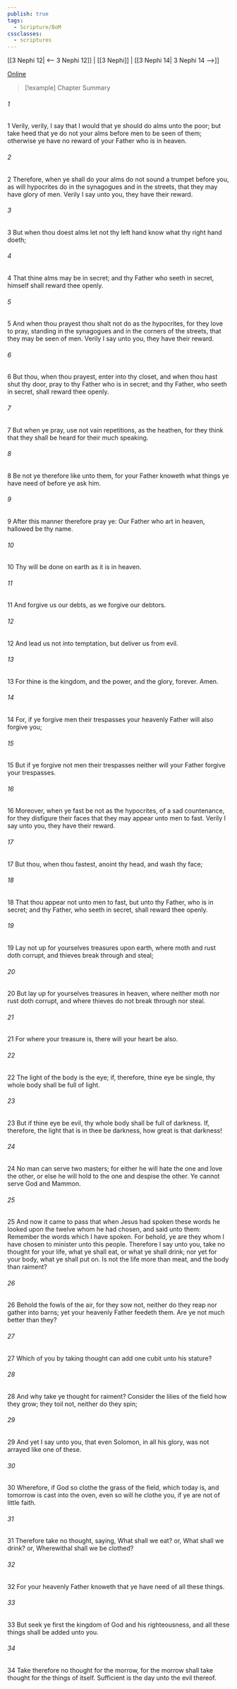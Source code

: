 ```yaml
---
publish: true
tags:
  - Scripture/BoM
cssclasses:
  - scriptures
---
```

[[3 Nephi 12| <-- 3 Nephi 12]] | [[3 Nephi]] | [[3 Nephi 14| 3 Nephi 14 -->]]

[Online](https://churchofjesuschrist.org/study/scriptures/bofm/3-ne/13?lang=eng)

>[!example] Chapter Summary
>
###### 1
1 Verily, verily, I say that I would that ye should do alms unto the poor; but take heed that ye do not your alms before men to be seen of them; otherwise ye have no reward of your Father who is in heaven.
###### 2
2 Therefore, when ye shall do your alms do not sound a trumpet before you, as will hypocrites do in the synagogues and in the streets, that they may have glory of men. Verily I say unto you, they have their reward.
###### 3
3 But when thou doest alms let not thy left hand know what thy right hand doeth;
###### 4
4 That thine alms may be in secret; and thy Father who seeth in secret, himself shall reward thee openly.
###### 5
5 And when thou prayest thou shalt not do as the hypocrites, for they love to pray, standing in the synagogues and in the corners of the streets, that they may be seen of men. Verily I say unto you, they have their reward.
###### 6
6 But thou, when thou prayest, enter into thy closet, and when thou hast shut thy door, pray to thy Father who is in secret; and thy Father, who seeth in secret, shall reward thee openly.
###### 7
7 But when ye pray, use not vain repetitions, as the heathen, for they think that they shall be heard for their much speaking.
###### 8
8 Be not ye therefore like unto them, for your Father knoweth what things ye have need of before ye ask him.
###### 9
9 After this manner therefore pray ye: Our Father who art in heaven, hallowed be thy name.
###### 10
10 Thy will be done on earth as it is in heaven.
###### 11
11 And forgive us our debts, as we forgive our debtors.
###### 12
12 And lead us not into temptation, but deliver us from evil.
###### 13
13 For thine is the kingdom, and the power, and the glory, forever. Amen.
###### 14
14 For, if ye forgive men their trespasses your heavenly Father will also forgive you;
###### 15
15 But if ye forgive not men their trespasses neither will your Father forgive your trespasses.
###### 16
16 Moreover, when ye fast be not as the hypocrites, of a sad countenance, for they disfigure their faces that they may appear unto men to fast. Verily I say unto you, they have their reward.
###### 17
17 But thou, when thou fastest, anoint thy head, and wash thy face;
###### 18
18 That thou appear not unto men to fast, but unto thy Father, who is in secret; and thy Father, who seeth in secret, shall reward thee openly.
###### 19
19 Lay not up for yourselves treasures upon earth, where moth and rust doth corrupt, and thieves break through and steal;
###### 20
20 But lay up for yourselves treasures in heaven, where neither moth nor rust doth corrupt, and where thieves do not break through nor steal.
###### 21
21 For where your treasure is, there will your heart be also.
###### 22
22 The light of the body is the eye; if, therefore, thine eye be single, thy whole body shall be full of light.
###### 23
23 But if thine eye be evil, thy whole body shall be full of darkness. If, therefore, the light that is in thee be darkness, how great is that darkness!
###### 24
24 No man can serve two masters; for either he will hate the one and love the other, or else he will hold to the one and despise the other. Ye cannot serve God and Mammon.
###### 25
25 And now it came to pass that when Jesus had spoken these words he looked upon the twelve whom he had chosen, and said unto them: Remember the words which I have spoken. For behold, ye are they whom I have chosen to minister unto this people. Therefore I say unto you, take no thought for your life, what ye shall eat, or what ye shall drink; nor yet for your body, what ye shall put on. Is not the life more than meat, and the body than raiment?
###### 26
26 Behold the fowls of the air, for they sow not, neither do they reap nor gather into barns; yet your heavenly Father feedeth them. Are ye not much better than they?
###### 27
27 Which of you by taking thought can add one cubit unto his stature?
###### 28
28 And why take ye thought for raiment? Consider the lilies of the field how they grow; they toil not, neither do they spin;
###### 29
29 And yet I say unto you, that even Solomon, in all his glory, was not arrayed like one of these.
###### 30
30 Wherefore, if God so clothe the grass of the field, which today is, and tomorrow is cast into the oven, even so will he clothe you, if ye are not of little faith.
###### 31
31 Therefore take no thought, saying, What shall we eat? or, What shall we drink? or, Wherewithal shall we be clothed?
###### 32
32 For your heavenly Father knoweth that ye have need of all these things.
###### 33
33 But seek ye first the kingdom of God and his righteousness, and all these things shall be added unto you.
###### 34
34 Take therefore no thought for the morrow, for the morrow shall take thought for the things of itself. Sufficient is the day unto the evil thereof.



